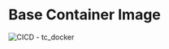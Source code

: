 # Base Container Image
![CICD - tc_docker](https://github.com/rootwyrm/talecaster/workflows/CICD%20-%20tc_docker/badge.svg)
